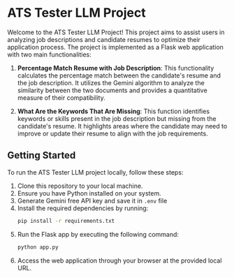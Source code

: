 # ATS Tester LLM Project

Welcome to the ATS Tester LLM Project! This project aims to assist users in analyzing job descriptions and candidate resumes to optimize their application process. The project is implemented as a Flask web application with two main functionalities:

1. **Percentage Match Resume with Job Description**: This functionality calculates the percentage match between the candidate's resume and the job description. It utilizes the Gemini algorithm to analyze the similarity between the two documents and provides a quantitative measure of their compatibility.

2. **What Are the Keywords That Are Missing**: This function identifies keywords or skills present in the job description but missing from the candidate's resume. It highlights areas where the candidate may need to improve or update their resume to align with the job requirements.

## Getting Started

To run the ATS Tester LLM project locally, follow these steps:

1. Clone this repository to your local machine.
2. Ensure you have Python installed on your system.
4. Generate Gemini free API key and save it in `.env` file
3. Install the required dependencies by running:
    ```bash
    pip install -r requirements.txt
    ```
4. Run the Flask app by executing the following command:
    ```bash
    python app.py
    ```
5. Access the web application through your browser at the provided local URL.
